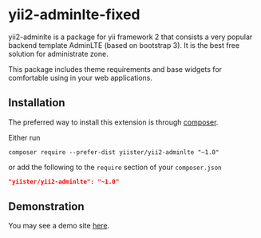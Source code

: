 # yii2-adminlte-fixed

yii2-adminlte is a package for yii framework 2 that consists a very popular backend template AdminLTE (based on bootstrap 3). It is the best free solution for administrate zone.

This package includes theme requirements and base widgets for comfortable using in your web applications.

## Installation

The preferred way to install this extension is through [composer](http://getcomposer.org/download/).

Either run

```
composer require --prefer-dist yiister/yii2-adminlte "~1.0"
```

or add the following to the `require` section of your `composer.json`

```json
"yiister/yii2-adminlte": "~1.0"
```
## Demonstration

You may see a demo site [here](http://adminlte.yiister.ru/).

